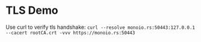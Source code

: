 # TLS Demo

Use curl to verify tls handshake: `curl --resolve monoio.rs:50443:127.0.0.1 --cacert rootCA.crt -vvv https://monoio.rs:50443`